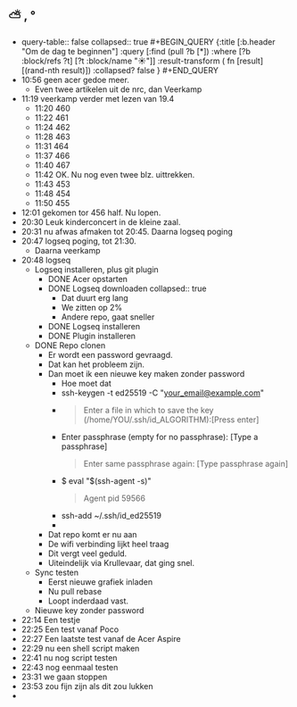 ## ⛅ , °
- query-table:: false
  collapsed:: true
  #+BEGIN_QUERY 
  {:title [:b.header "Om de dag te beginnen"]
   :query [:find (pull ?b [*])
     :where 
       [?b :block/refs ?t]
       [?t :block/name "☀️"]]
   :result-transform ( fn [result] [(rand-nth result)])
  :collapsed? false
  }
  #+END_QUERY
- 10:56 geen acer gedoe meer.
	- Even twee artikelen uit de nrc, dan Veerkamp
- 11:19 veerkamp verder met lezen van 19.4
	- 11:20 460
	- 11:22 461
	- 11:24 462
	- 11:28 463
	- 11:31 464
	- 11:37 466
	- 11:40 467
	- 11:42 OK. Nu nog even twee blz. uittrekken.
	- 11:43 453
	- 11:48 454
	- 11:50 455
- 12:01 gekomen tor 456 half. Nu lopen.
- 20:30 Leuk kinderconcert in de kleine zaal.
- 20:31 nu afwas afmaken tot 20:45. Daarna logseq poging
- 20:47 logseq poging, tot 21:30.
	- Daarna veerkamp
- 20:48 logseq
	- Logseq installeren, plus git plugin
		- DONE Acer opstarten
		- DONE Logseq downloaden
		  collapsed:: true
			- Dat duurt erg lang
			- We zitten op 2%
			- Andere repo, gaat sneller
		- DONE Logseq installeren
		- DONE Plugin installeren
	- DONE Repo clonen
		- Er wordt een password gevraagd.
		- Dat kan het probleem zijn.
		- Dan moet ik een nieuwe key maken zonder password
			- Hoe moet dat
			- ssh-keygen -t ed25519 -C "your_email@example.com"
			- > Enter a file in which to save the key (/home/YOU/.ssh/id_ALGORITHM):[Press enter]
			- Enter passphrase (empty for no passphrase): [Type a passphrase]
			  > Enter same passphrase again: [Type passphrase again]
			- $ eval "$(ssh-agent -s)"
			  > Agent pid 59566
			- ssh-add ~/.ssh/id_ed25519
			-
		- Dat repo komt er nu aan
		- De wifi verbinding lijkt heel traag
		- Dit vergt veel geduld.
		- Uiteindelijk via Krullevaar, dat ging snel.
	- Sync testen
		- Eerst nieuwe grafiek inladen
		- Nu pull rebase
		- Loopt inderdaad vast.
	- Nieuwe key zonder password
- 22:14 Een testje
- 22:25 Een test vanaf Poco
- 22:27 Een laatste test vanaf de Acer Aspire
- 22:29 nu een shell script maken
- 22:41 nu nog script testen
- 22:43  nog eenmaal testen
- 23:31 we gaan stoppen
- 23:53  zou fijn zijn als dit zou lukken
-